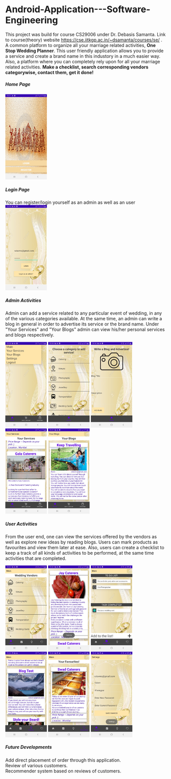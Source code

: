 # Android-Application---Software-Engineering
This project was build for course CS29006 under Dr. Debasis Samanta. Link to course(theory) website https://cse.iitkgp.ac.in/~dsamanta/courses/se/ .<br/>
A common platform to organize all your marriage related activities, **One Stop Wedding Planner**.
This user friendly application allows you to provide a service and create a brand name in this industory in a much easier way.
Also, a platform where you can completely rely upon for all your marriage related activities. 
**Make a checklist, search corresponding vendors categorywise, contact them, get it done!**

<h5> Home Page </h5>
<hidden>
<img src = "/WeddingPlanner/Final_SS/Login.jpg" width=130 />
<h5> Login Page </h5>
You can register/login yourself as an admin as well as an user
<hidden>
<img src = "/WeddingPlanner/Final_SS/Login1.jpg" width=130 />
<hidden>
  
<h5>Admin Activities </h5>
Admin can add a service related to any particular event of wedding, in any of the various categories available.
At the same time, an admin can write a blog in general in order to advertise its service or the brand name.
Under "Your Services" and "Your Blogs" admin can view his/her personal services and blogs respectively.
  
<p float="left">
  <img src = "/WeddingPlanner/Final_SS/admin1.jpg" width=130 />
  <img src = "/WeddingPlanner/Final_SS/admin2.jpg" width=130 />
  <img src = "/WeddingPlanner/Final_SS/admin3.jpg" width=130 />
  <img src = "/WeddingPlanner/Final_SS/admin4.jpg" width=130 />
  <img src = "/WeddingPlanner/Final_SS/admin5.jpg" width=130 />
</p>

<h5>User Activities</h5>

From the user end, one can view the services offered by the vendors as well as explore new ideas by reading blogs.
Users can mark products as favourites and view them later at ease.
Also, users can create a checklist to keep a track of all kinds of activities to be performed, at the same time activities that are completed.
<p float="left">
  <img src = "/WeddingPlanner/Final_SS/user1.jpg" width=130 />
  <img src = "/WeddingPlanner/Final_SS/user2.jpg" width=130 />
  <img src = "/WeddingPlanner/Final_SS/user3.jpg" width=130 />
  <img src = "/WeddingPlanner/Final_SS/user4.jpg" width=130 />  
  <img src = "/WeddingPlanner/Final_SS/user5.jpg" width=130 />
  <img src = "/WeddingPlanner/Final_SS/user6.jpg" width=130 />
</p>

<h5>Future Developments</h5>
Add direct placement of order through this application.<br/>
Review of various customers.<br/>
Recommender system based on reviews of customers.

